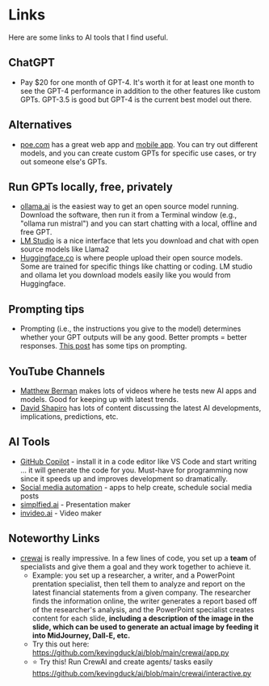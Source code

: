 # Links
Here are some links to AI tools that I find useful. 

## ChatGPT
- Pay $20 for one month of GPT-4. It's worth it for at least one month to see the GPT-4 performance in addition to the other features like custom GPTs. GPT-3.5 is good but GPT-4 is the current best model out there.

## Alternatives
- [poe.com](poe.com) has a great web app and [mobile app](https://apps.apple.com/us/app/poe-fast-ai-chat/id1640745955). You can try out different models, and you can create custom GPTs for specific use cases, or try out someone else's GPTs. 

## Run GPTs locally, free, privately
- [ollama.ai](ollama.ai) is the easiest way to get an open source model running. Download the software, then run it from a Terminal window (e.g., "ollama run mistral") and you can start chatting with a local, offline and free GPT.
- [LM Studio](https://lmstudio.ai/) is a nice interface that lets you download and chat with open source models like Llama2
- [Huggingface.co](Huggingface.co) is where people upload their open source models. Some are trained for specific things like chatting or coding. LM studio and ollama let you download models easily like you would from Huggingface.

## Prompting tips
- Prompting (i.e., the instructions you give to the model) determines whether your GPT outputs will be any good. Better prompts = better responses. [This post](https://cloud.google.com/blog/products/application-development/five-best-practices-for-prompt-engineering) has some tips on prompting.

## YouTube Channels
- [Matthew Berman](https://www.youtube.com/@matthew_berman) makes lots of videos where he tests new AI apps and models. Good for keeping up with latest trends. 
- [David Shapiro](https://www.youtube.com/@DaveShap) has lots of content discussing the latest AI developments, implications, predictions, etc.

## AI Tools
- [GitHub Copilot](https://github.com/features/copilot) - install it in a code editor like VS Code and start writing ... it will generate the code for you. Must-have for programming now since it speeds up and improves development so dramatically. 
- [Social media automation](https://zapier.com/blog/best-ai-social-media-management/) - apps to help create, schedule social media posts
- [simplfied.ai](simplfied.ai) - Presentation maker
- [invideo.ai](invideo.ai) - Video maker

## Noteworthy Links
- [crewai](https://github.com/joaomdmoura/crewAI) is really impressive. In a few lines of code, you set up a **team** of specialists and give them a goal and they work together to achieve it.
  - Example: you set up a researcher, a writer, and a PowerPoint prentation specialist, then tell them to analyze and report on the latest financial statements from a given company. The researcher finds the information online, the writer generates a report based off of the researcher's analysis, and the PowerPoint specialist creates content for each slide, **including a description of the image in the slide, which can be used to generate an actual image by feeding it into MidJourney, Dall-E, etc.** 
  - Try this out here: https://github.com/kevingduck/ai/blob/main/crewai/app.py
  - ⭐ Try this! Run CrewAI and create agents/ tasks easily https://github.com/kevingduck/ai/blob/main/crewai/interactive.py
